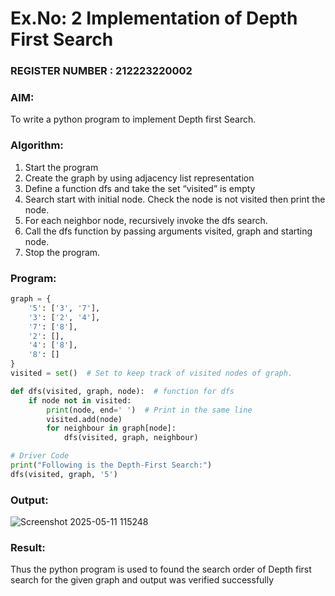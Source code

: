 # Ex.No: 2  Implementation of Depth First Search                                                                       
### REGISTER NUMBER : 212223220002
### AIM: 
To write a python program to implement Depth first Search. 
### Algorithm:
1. Start the program
2. Create the graph by using adjacency list representation
3. Define a function dfs and take the set “visited” is empty 
4. Search start with initial node. Check the node is not visited then print the node.
5. For each neighbor node, recursively invoke the dfs search.
6. Call the dfs function by passing arguments visited, graph and starting node.
7. Stop the program.
### Program:
```py
graph = {
    '5': ['3', '7'],
    '3': ['2', '4'],
    '7': ['8'],
    '2': [],
    '4': ['8'],
    '8': []
}
visited = set()  # Set to keep track of visited nodes of graph.

def dfs(visited, graph, node):  # function for dfs
    if node not in visited:
        print(node, end=' ')  # Print in the same line
        visited.add(node)
        for neighbour in graph[node]:
            dfs(visited, graph, neighbour)

# Driver Code
print("Following is the Depth-First Search:")
dfs(visited, graph, '5')

```

### Output:
![Screenshot 2025-05-11 115248](https://github.com/user-attachments/assets/bc3a35ee-5802-493b-ac74-a25e1eb6952f)


### Result:
Thus the python program is used to found the search order of Depth first search  for  the  given graph and output was verified successfully
